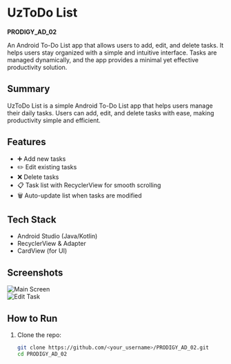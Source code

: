 # UzToDo List
**PRODIGY_AD_02**

An Android To-Do List app that allows users to add, edit, and delete tasks. It helps users stay organized with a simple and intuitive interface. Tasks are managed dynamically, and the app provides a minimal yet effective productivity solution.



## Summary
UzToDo List is a simple Android To-Do List app that helps users manage their daily tasks. Users can add, edit, and delete tasks with ease, making productivity simple and efficient.

## Features
- ➕ Add new tasks  
- ✏️ Edit existing tasks  
- ❌ Delete tasks  
- 📋 Task list with RecyclerView for smooth scrolling  
- 🗑️ Auto-update list when tasks are modified  

## Tech Stack
- Android Studio (Java/Kotlin)  
- RecyclerView & Adapter  
- CardView (for UI)  

## Screenshots
![Main Screen](screenshots/todo_main.png)  
![Edit Task](screenshots/todo_edit.png)  

## How to Run
1. Clone the repo:
   ```bash
   git clone https://github.com/<your_username>/PRODIGY_AD_02.git
   cd PRODIGY_AD_02
